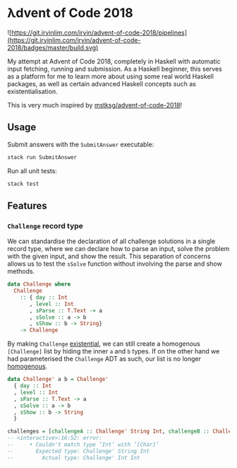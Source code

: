 # λdvent of Code 2018

![https://git.irvinlim.com/irvin/advent-of-code-2018/pipelines](https://git.irvinlim.com/irvin/advent-of-code-2018/badges/master/build.svg)

My attempt at Advent of Code 2018, completely in Haskell with automatic input fetching, running and submission. As a Haskell beginner, this serves as a platform for me to learn more about using some real world Haskell packages, as well as certain advanced Haskell concepts such as existentialisation.

This is very much inspired by [mstksg/advent-of-code-2018](https://github.com/mstksg/advent-of-code-2018)!

## Usage

Submit answers with the `SubmitAnswer` executable:

```sh
stack run SubmitAnswer
```

Run all unit tests:

```sh
stack test
```

## Features

### `Challenge` record type

We can standardise the declaration of all challenge solutions in a single record type, where we can declare how to parse an input, solve the problem with the given input, and show the result. This separation of concerns allows us to test the `sSolve` function without involving the parse and show methods.

```hs
data Challenge where
  Challenge
    :: { day :: Int
       , level :: Int
       , sParse :: T.Text -> a
       , sSolve :: a -> b
       , sShow :: b -> String}
    -> Challenge
```

By making `Challenge` [existential](https://wiki.haskell.org/Existential_types), we can still create a homogenous `[Challenge]` list by hiding the inner `a` and `b` types. If on the other hand we had parameterised the `Challenge` ADT as such, our list is no longer [homogenous](https://wiki.haskell.org/Heterogenous_collections).

```hs
data Challenge' a b = Challenge'
  { day :: Int
  , level :: Int
  , sParse :: T.Text -> a
  , sSolve :: a -> b
  , sShow :: b -> String
  }

challenges = [challengeA :: Challenge' String Int, challengeB :: Challenge' Int Int]
-- <interactive>:16:52: error:
--     • Couldn't match type ‘Int’ with ‘[Char]’
--       Expected type: Challenge' String Int
--         Actual type: Challenge' Int Int
```
